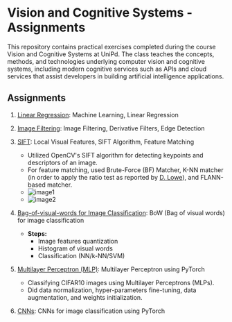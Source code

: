 # Vision and Cognitive Systems - Assignments

This repository contains practical exercises completed during the course Vision and Cognitive Systems at UniPd. The class teaches the concepts, methods, and technologies underlying computer vision and cognitive systems, including modern cognitive services such as APIs and cloud services that assist developers in building artificial intelligence applications.

## Assignments

1. [Linear Regression](https://github.com/Di40/ComputerVision-Assignments/blob/main/1%20-%20Linear%20Regression.ipynb): Machine Learning, Linear Regression

2. [Image Filtering](https://github.com/Di40/ComputerVision-Assignments/blob/main/2%20-%20Image%20Filtering.ipynb): Image Filtering, Derivative Filters, Edge Detection

3. [SIFT](https://github.com/Di40/ComputerVision-Assignments/blob/main/3%20-%20SIFT.ipynb): Local Visual Features, SIFT Algorithm, Feature Matching 
   - Utilized OpenCV's SIFT algorithm for detecting keypoints and descriptors of an image.
   - For feature matching, used Brute-Force (BF) Matcher, K-NN matcher (in order to apply the ratio test as reported by [D. Lowe](https://www.cs.ubc.ca/~lowe/papers/ijcv04.pdf)), and FLANN-based matcher.
   - ![image1](https://github.com/Di40/ComputerVision-Assignments/assets/57565142/fc2988bf-679f-4204-ad18-c38169cc0875)
   - ![image2](https://github.com/Di40/ComputerVision-Assignments/assets/57565142/0b21782a-87cc-4bad-b191-0869b2d2b6c8)

4. [Bag-of-visual-words for Image Classification](https://github.com/Di40/ComputerVision-Assignments/blob/main/4%20-%20Bag-of-visual-words%20for%20Image%20Classification.ipynb): BoW (Bag of visual words) for image classification
   - **Steps:**
     - Image features quantization
     - Histogram of visual words
     - Classification (NN/k-NN/SVM)

5. [Multilayer Perceptron (MLP)](https://github.com/Di40/ComputerVision-Assignments/blob/main/5-%20Multilayer%20Perceptron%20(MLP).ipynb): Multilayer Perceptron using PyTorch
   - Classifying CIFAR10 images using Multilayer Perceptrons (MLPs).
   - Did data normalization, hyper-parameters fine-tuning, data augmentation, and weights initialization.

6. [CNNs](https://github.com/Di40/ComputerVision-Assignments/blob/main/6%20-%20CNNs.ipynb): CNNs for image classification using PyTorch
